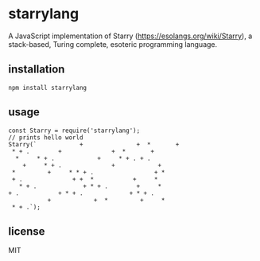 
# starrylang

A JavaScript implementation of Starry (https://esolangs.org/wiki/Starry), a stack-based, Turing complete, esoteric programming language.

## installation

```
npm install starrylang
```

## usage

```
const Starry = require('starrylang');
// prints hello world
Starry(`            +               +  *       +    
 * + .        +              +  *       +   
  *     * + .            +     * + . + .    
    +     * + .              +            + 
 *         +     * * + .                 + *
 + .              + +  *           +     *  
   * + .             + * + .        +     * 
+ .           + * + .             + * + .   
           +            +  *         +     *
 * + .`);
 ```

## license

MIT

